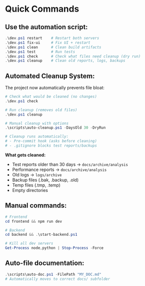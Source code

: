 # Quick Commands

## Use the automation script:

```powershell
.\dev.ps1 restart    # Restart both servers
.\dev.ps1 fix-ui     # Fix UI + restart
.\dev.ps1 clean      # Clean build artifacts
.\dev.ps1 test       # Run tests
.\dev.ps1 check      # Check what files need cleanup (dry run)
.\dev.ps1 cleanup    # Clean old reports, logs, backups
```

## Automated Cleanup System:

The project now automatically prevents file bloat:

```powershell
# Check what would be cleaned (no changes)
.\dev.ps1 check

# Run cleanup (removes old files)
.\dev.ps1 cleanup

# Manual cleanup with options
.\scripts\auto-cleanup.ps1 -DaysOld 30 -DryRun

# Cleanup runs automatically:
# - Pre-commit hook (asks before cleaning)
# - .gitignore blocks test reports/backups
```

**What gets cleaned:**

- Test reports older than 30 days → `docs/archive/analysis`
- Performance reports → `docs/archive/analysis`
- Old logs → `logs/archive`
- Backup files (.bak, .backup, .old)
- Temp files (.tmp, .temp)
- Empty directories

## Manual commands:

```powershell
# Frontend
cd frontend && npm run dev

# Backend
cd backend && .\start-backend.ps1

# Kill all dev servers
Get-Process node,python | Stop-Process -Force
```

## Auto-file documentation:

```powershell
.\scripts\auto-doc.ps1 -FilePath "MY_DOC.md"
# Automatically moves to correct docs/ subfolder
```
